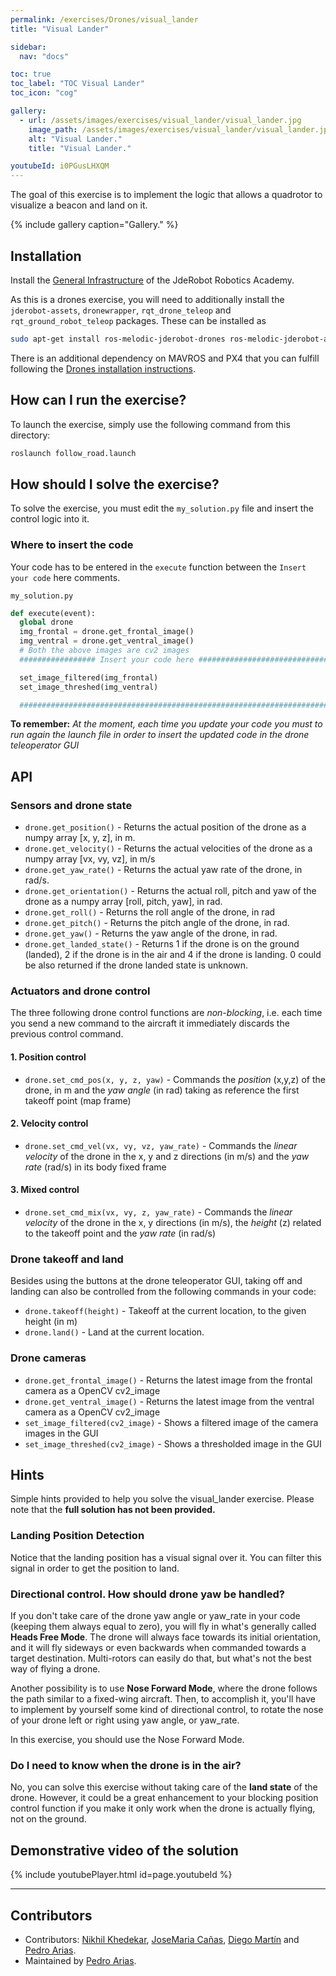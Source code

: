```yaml
---
permalink: /exercises/Drones/visual_lander
title: "Visual Lander"

sidebar:
  nav: "docs"

toc: true
toc_label: "TOC Visual Lander"
toc_icon: "cog"

gallery:
  - url: /assets/images/exercises/visual_lander/visual_lander.jpg
    image_path: /assets/images/exercises/visual_lander/visual_lander.jpg
    alt: "Visual Lander."
    title: "Visual Lander."

youtubeId: i0PGusLHXQM
---
```


The goal of this exercise is to implement the logic that allows a quadrotor to visualize a beacon and land on it.

{% include gallery caption="Gallery." %}

## Installation
Install the [General Infrastructure](https://jderobot.github.io/RoboticsAcademy/installation/#generic-infrastructure) of the JdeRobot Robotics Academy.

As this is a drones exercise, you will need to additionally install the `jderobot-assets`, `dronewrapper`, `rqt_drone_teleop` and `rqt_ground_robot_teleop` packages. These can be installed as

```bash
sudo apt-get install ros-melodic-jderobot-drones ros-melodic-jderobot-assets
```

There is an additional dependency on MAVROS and PX4 that you can fulfill following the [Drones installation instructions](/RoboticsAcademy/installation/#specific-infrastructure).

## How can I run the exercise?

To launch the exercise, simply use the following command from this directory:

```bash
roslaunch follow_road.launch
```

## How should I solve the exercise?

To solve the exercise, you must edit the `my_solution.py` file and insert the control logic into it.

### Where to insert the code

Your code has to be entered in the `execute` function between the `Insert your code` here comments.

`my_solution.py`

```python
def execute(event):
  global drone
  img_frontal = drone.get_frontal_image()
  img_ventral = drone.get_ventral_image()
  # Both the above images are cv2 images
  ################# Insert your code here #################################

  set_image_filtered(img_frontal)
  set_image_threshed(img_ventral)

  #########################################################################
```

**To remember:** *At the moment, each time you update your code you must to run again the launch file in order to insert the updated code in the drone teleoperator GUI*

## API

### Sensors and drone state

* `drone.get_position()` - Returns the actual position of the drone as a numpy array [x, y, z], in m.
* `drone.get_velocity()` - Returns the actual velocities of the drone as a numpy array [vx, vy, vz], in m/s
* `drone.get_yaw_rate()` - Returns the actual yaw rate of the drone, in rad/s.
* `drone.get_orientation()` - Returns the actual roll, pitch and yaw of the drone as a numpy array [roll, pitch, yaw], in rad. 
* `drone.get_roll()` - Returns the roll angle of the drone, in rad
* `drone.get_pitch()` - Returns the pitch angle of the drone, in rad.
* `drone.get_yaw()` - Returns the yaw angle of the drone, in rad. 
* `drone.get_landed_state()` -  Returns 1 if the drone is on the ground (landed), 2 if the drone is in the air and 4 if the drone is landing. 0 could be also returned if the drone landed state is unknown. 

### Actuators and drone control

The three following drone control functions are *non-blocking*, i.e. each time you send a new command to the aircraft it immediately discards the previous control command. 

#### 1. Position control

* `drone.set_cmd_pos(x, y, z, yaw)` - Commands the *position* (x,y,z) of the drone, in m and the *yaw angle* (in rad) taking as reference the first takeoff point (map frame)

#### 2. Velocity control

* `drone.set_cmd_vel(vx, vy, vz, yaw_rate)` - Commands the *linear velocity* of the drone in the x, y and z directions (in m/s) and the *yaw rate* (rad/s) in its body fixed frame

#### 3. Mixed control

* `drone.set_cmd_mix(vx, vy, z, yaw_rate)` - Commands the *linear velocity* of the drone in the x, y directions (in m/s), the *height* (z) related to the takeoff point and the *yaw rate* (in rad/s) 

### Drone takeoff and land

Besides using the buttons at the drone teleoperator GUI, taking off and landing can also be controlled from the following commands in your code:

* `drone.takeoff(height)` - Takeoff at the current location, to the given height (in m)
* `drone.land()` - Land at the current location. 

### Drone cameras

* `drone.get_frontal_image()` - Returns the latest image from the frontal camera as a OpenCV cv2_image
* `drone.get_ventral_image()` - Returns the latest image from the ventral camera as a OpenCV cv2_image
* `set_image_filtered(cv2_image)` - Shows a filtered image of the camera images in the GUI
* `set_image_threshed(cv2_image)` - Shows a thresholded image in the GUI

<!--## Theory

**Comming soon.**-->

## Hints

Simple hints provided to help you solve the visual_lander exercise. Please note that the **full solution has not been provided.**

### Landing Position Detection

Notice that the landing position has a visual signal over it. You can filter this signal in order to get the position to land.

### Directional control. How should drone yaw be handled? 

If you don't take care of the drone yaw angle or yaw_rate in your code (keeping them always equal to zero), you will fly in what's generally called **Heads Free Mode**. The drone will always face towards its initial orientation, and it will fly sideways or even backwards when commanded towards a target destination. Multi-rotors can easily do that, but what's not the best way of flying a drone.

Another possibility is to use **Nose Forward Mode**, where the drone follows the path similar to a fixed-wing aircraft. Then, to accomplish it, you'll have to implement by yourself some kind of directional control, to rotate the nose of your drone left or right using yaw angle, or yaw_rate. 

In this exercise, you should use the Nose Forward Mode.

### Do I need to know when the drone is in the air?

No, you can solve this exercise without taking care of the **land state** of the drone. However, it could be a great enhancement to your blocking position control function if you make it only work when the drone is actually flying, not on the ground.

## Demonstrative video of the solution

{% include youtubePlayer.html id=page.youtubeId %}

-------

## Contributors
- Contributors: [Nikhil Khedekar](https://github.com/nkhedekar), [JoseMaria Cañas](https://github.com/jmplaza), [Diego Martín](https://github.com/diegomrt) and [Pedro Arias](https://github.com/pariaspe).
- Maintained by [Pedro Arias](https://github.com/pariaspe).
